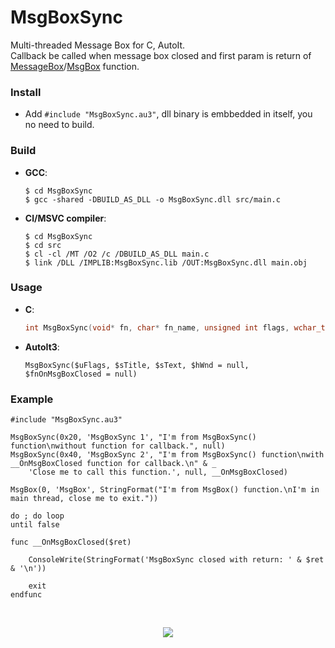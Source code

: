 # MsgBoxSync
Multi-threaded Message Box for C, AutoIt.<br>
Callback be called when message box closed and first param is return of [MessageBox](https://docs.microsoft.com/en-us/windows/desktop/api/winuser/nf-winuser-messagebox)/[MsgBox](https://www.autoitscript.com/autoit3/docs/functions/MsgBox.htm) function.

### Install

- Add `#include "MsgBoxSync.au3"`, dll binary is embbedded in itself, you no need to build.

### Build

- **GCC**:
    ```batch
    $ cd MsgBoxSync
    $ gcc -shared -DBUILD_AS_DLL -o MsgBoxSync.dll src/main.c
    ```

- **Cl/MSVC compiler**:
    ```batch
    $ cd MsgBoxSync
    $ cd src
    $ cl -cl /MT /O2 /c /DBUILD_AS_DLL main.c
    $ link /DLL /IMPLIB:MsgBoxSync.lib /OUT:MsgBoxSync.dll main.obj 
    ```

### Usage

- **C**: 
    ```c
    int MsgBoxSync(void* fn, char* fn_name, unsigned int flags, wchar_t *title, wchar_t *text, HWND parent);
    ```

- **AutoIt3**:
    ```au3
    MsgBoxSync($uFlags, $sTitle, $sText, $hWnd = null, $fnOnMsgBoxClosed = null)
    ```

### Example

```au3
#include "MsgBoxSync.au3"

MsgBoxSync(0x20, 'MsgBoxSync 1', "I'm from MsgBoxSync() function\nwithout function for callback.", null)
MsgBoxSync(0x40, 'MsgBoxSync 2', "I'm from MsgBoxSync() function\nwith __OnMsgBoxClosed function for callback.\n" & _
	'Close me to call this function.', null, __OnMsgBoxClosed)

MsgBox(0, 'MsgBox', StringFormat("I'm from MsgBox() function.\nI'm in main thread, close me to exit."))

do ; do loop
until false

func __OnMsgBoxClosed($ret)

	ConsoleWrite(StringFormat('MsgBoxSync closed with return: ' & $ret & '\n'))

	exit
endfunc
```
<br>
<p align="center">
    <img src="https://i.imgur.com/pnOTFPg.png">
</p>
